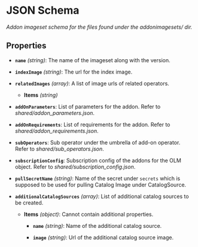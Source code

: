# JSON Schema


*Addon imageset schema for the files found under the addonimagesets/ dir.*


## Properties


- **`name`** *(string)*: The name of the imageset along with the version.

- **`indexImage`** *(string)*: The url for the index image.

- **`relatedImages`** *(array)*: A list of image urls of related operators.

  - **Items** *(string)*

- **`addOnParameters`**: List of parameters for the addon. Refer to *shared/addon_parameters.json*.

- **`addOnRequirements`**: List of requirements for the addon. Refer to *shared/addon_requirements.json*.

- **`subOperators`**: Sub operator under the umbrella of add-on operator. Refer to *shared/sub_operators.json*.

- **`subscriptionConfig`**: Subscription config of the addons for the OLM object. Refer to *shared/subscription_config.json*.

- **`pullSecretName`** *(string)*: Name of the secret under `secrets` which is supposed to be used for pulling Catalog Image under CatalogSource.

- **`additionalCatalogSources`** *(array)*: List of additional catalog sources to be created.

  - **Items** *(object)*: Cannot contain additional properties.

    - **`name`** *(string)*: Name of the additional catalog source.

    - **`image`** *(string)*: Url of the additional catalog source image.
